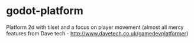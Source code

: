 # godot-platform

Platform 2d with tilset and a focus on player movement (almost all mercy features from Dave tech - http://www.davetech.co.uk/gamedevplatformer)
